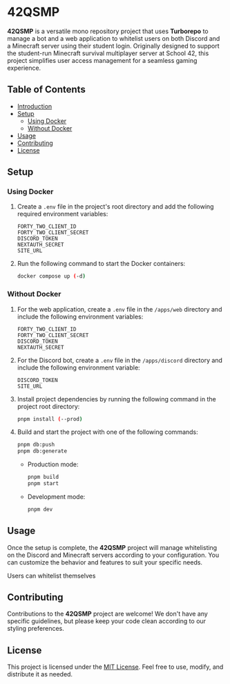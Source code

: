 # 42QSMP

**42QSMP** is a versatile mono repository project that uses **Turborepo** to manage a bot and a web application to whitelist users on both Discord and a Minecraft server using their student login. Originally designed to support the student-run Minecraft survival multiplayer server at School 42, this project simplifies user access management for a seamless gaming experience.

## Table of Contents

- [Introduction](#42qsmp---minecraft-server-whitelist-manager)
- [Setup](#setup)
  - [Using Docker](#using-docker)
  - [Without Docker](#without-docker)
- [Usage](#usage)
- [Contributing](#contributing)
- [License](#license)

## Setup

### Using Docker

1. Create a `.env` file in the project's root directory and add the following required environment variables:

    ```dotenv
    FORTY_TWO_CLIENT_ID
    FORTY_TWO_CLIENT_SECRET
    DISCORD_TOKEN
    NEXTAUTH_SECRET
    SITE_URL
    ```

2. Run the following command to start the Docker containers:

    ```sh
    docker compose up (-d)
    ```

### Without Docker

1. For the web application, create a `.env` file in the `/apps/web` directory and include the following environment variables:

    ```dotenv
    FORTY_TWO_CLIENT_ID
    FORTY_TWO_CLIENT_SECRET
    DISCORD_TOKEN
    NEXTAUTH_SECRET
    ```

2. For the Discord bot, create a `.env` file in the `/apps/discord` directory and include the following environment variable:

    ```dotenv
    DISCORD_TOKEN
    SITE_URL
    ```

3. Install project dependencies by running the following command in the project root directory:

    ```sh
    pnpm install (--prod)
    ```

4. Build and start the project with one of the following commands:

    ```sh
    pnpm db:push
    pnpm db:generate
    ```

    - Production mode:

        ```sh
        pnpm build
        pnpm start
        ```

    - Development mode:

        ```sh
        pnpm dev
        ```

## Usage

Once the setup is complete, the **42QSMP** project will manage whitelisting on the Discord and Minecraft servers according to your configuration. You can customize the behavior and features to suit your specific needs.

Users can whitelist themselves

## Contributing

Contributions to the **42QSMP** project are welcome! We don't have any specific guidelines, but please keep your code clean according to our styling preferences.

## License

This project is licensed under the [MIT License](LICENSE). Feel free to use, modify, and distribute it as needed.
